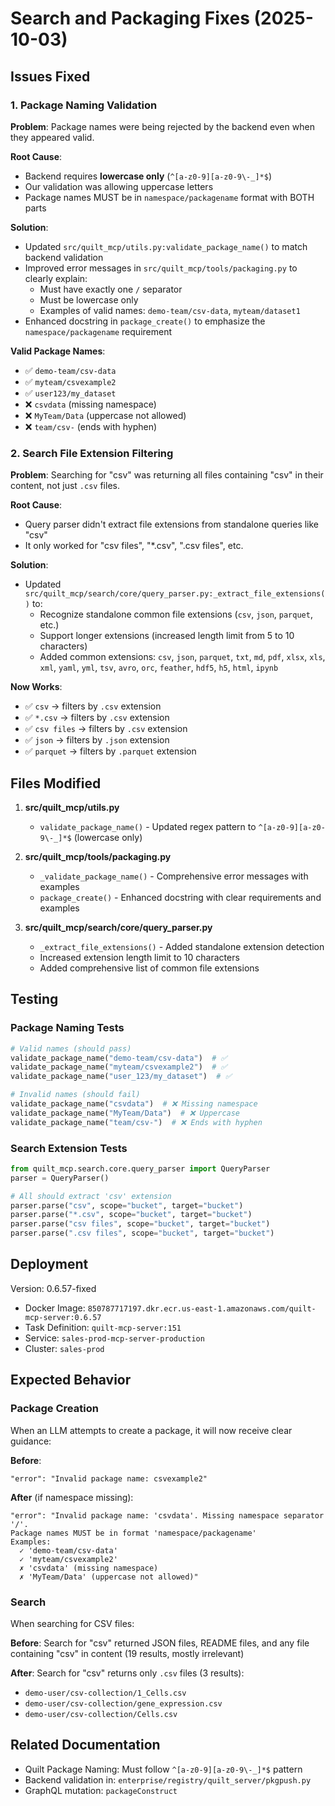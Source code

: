 # Search and Packaging Fixes (2025-10-03)

## Issues Fixed

### 1. Package Naming Validation
**Problem**: Package names were being rejected by the backend even when they appeared valid.

**Root Cause**: 
- Backend requires **lowercase only** (`^[a-z0-9][a-z0-9\-_]*$`)
- Our validation was allowing uppercase letters
- Package names MUST be in `namespace/packagename` format with BOTH parts

**Solution**:
- Updated `src/quilt_mcp/utils.py:validate_package_name()` to match backend validation
- Improved error messages in `src/quilt_mcp/tools/packaging.py` to clearly explain:
  - Must have exactly one `/` separator
  - Must be lowercase only
  - Examples of valid names: `demo-team/csv-data`, `myteam/dataset1`
- Enhanced docstring in `package_create()` to emphasize the `namespace/packagename` requirement

**Valid Package Names**:
- ✅ `demo-team/csv-data`
- ✅ `myteam/csvexample2`
- ✅ `user123/my_dataset`
- ❌ `csvdata` (missing namespace)
- ❌ `MyTeam/Data` (uppercase not allowed)
- ❌ `team/csv-` (ends with hyphen)

### 2. Search File Extension Filtering
**Problem**: Searching for "csv" was returning all files containing "csv" in their content, not just `.csv` files.

**Root Cause**:
- Query parser didn't extract file extensions from standalone queries like "csv"
- It only worked for "csv files", "*.csv", ".csv files", etc.

**Solution**:
- Updated `src/quilt_mcp/search/core/query_parser.py:_extract_file_extensions()` to:
  - Recognize standalone common file extensions (`csv`, `json`, `parquet`, etc.)
  - Support longer extensions (increased length limit from 5 to 10 characters)
  - Added common extensions: `csv`, `json`, `parquet`, `txt`, `md`, `pdf`, `xlsx`, `xls`, `xml`, `yaml`, `yml`, `tsv`, `avro`, `orc`, `feather`, `hdf5`, `h5`, `html`, `ipynb`

**Now Works**:
- ✅ `csv` → filters by `.csv` extension
- ✅ `*.csv` → filters by `.csv` extension
- ✅ `csv files` → filters by `.csv` extension
- ✅ `json` → filters by `.json` extension
- ✅ `parquet` → filters by `.parquet` extension

## Files Modified

1. **src/quilt_mcp/utils.py**
   - `validate_package_name()` - Updated regex pattern to `^[a-z0-9][a-z0-9\-_]*$` (lowercase only)
   
2. **src/quilt_mcp/tools/packaging.py**
   - `_validate_package_name()` - Comprehensive error messages with examples
   - `package_create()` - Enhanced docstring with clear requirements and examples

3. **src/quilt_mcp/search/core/query_parser.py**
   - `_extract_file_extensions()` - Added standalone extension detection
   - Increased extension length limit to 10 characters
   - Added comprehensive list of common file extensions

## Testing

### Package Naming Tests
```python
# Valid names (should pass)
validate_package_name("demo-team/csv-data")  # ✅
validate_package_name("myteam/csvexample2")  # ✅
validate_package_name("user_123/my_dataset")  # ✅

# Invalid names (should fail)
validate_package_name("csvdata")  # ❌ Missing namespace
validate_package_name("MyTeam/Data")  # ❌ Uppercase
validate_package_name("team/csv-")  # ❌ Ends with hyphen
```

### Search Extension Tests
```python
from quilt_mcp.search.core.query_parser import QueryParser
parser = QueryParser()

# All should extract 'csv' extension
parser.parse("csv", scope="bucket", target="bucket")
parser.parse("*.csv", scope="bucket", target="bucket")
parser.parse("csv files", scope="bucket", target="bucket")
parser.parse(".csv files", scope="bucket", target="bucket")
```

## Deployment

Version: 0.6.57-fixed
- Docker Image: `850787717197.dkr.ecr.us-east-1.amazonaws.com/quilt-mcp-server:0.6.57`
- Task Definition: `quilt-mcp-server:151`
- Service: `sales-prod-mcp-server-production`
- Cluster: `sales-prod`

## Expected Behavior

### Package Creation
When an LLM attempts to create a package, it will now receive clear guidance:

**Before**:
```
"error": "Invalid package name: csvexample2"
```

**After** (if namespace missing):
```
"error": "Invalid package name: 'csvdata'. Missing namespace separator '/'.
Package names MUST be in format 'namespace/packagename'
Examples:
  ✓ 'demo-team/csv-data'
  ✓ 'myteam/csvexample2'
  ✗ 'csvdata' (missing namespace)
  ✗ 'MyTeam/Data' (uppercase not allowed)"
```

### Search
When searching for CSV files:

**Before**: Search for "csv" returned JSON files, README files, and any file containing "csv" in content (19 results, mostly irrelevant)

**After**: Search for "csv" returns only `.csv` files (3 results):
- `demo-user/csv-collection/1_Cells.csv`
- `demo-user/csv-collection/gene_expression.csv`
- `demo-user/csv-collection/Cells.csv`

## Related Documentation

- Quilt Package Naming: Must follow `^[a-z0-9][a-z0-9\-_]*$` pattern
- Backend validation in: `enterprise/registry/quilt_server/pkgpush.py`
- GraphQL mutation: `packageConstruct`

